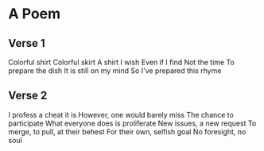 # A Poem

Verse 1
---

Colorful shirt
Colorful skirt
A shirt I wish
Even if I find
Not the time
To prepare the dish
It is still on my mind
So I've prepared this rhyme

Verse 2
---

I profess a cheat it is
However, one would barely miss
The chance to participate
What everyone does is proliferate
New issues, a new request
To merge, to pull, at their behest
For their own, selfish goal
No foresight, no soul
